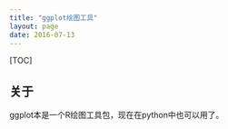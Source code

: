 ```yaml
---
title: "ggplot绘图工具"
layout: page
date: 2016-07-13
---
```


[TOC]

## 关于
ggplot本是一个R绘图工具包，现在在python中也可以用了。
